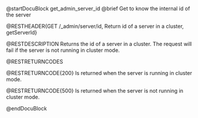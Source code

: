 @startDocuBlock get_admin_server_id
@brief Get to know the internal id of the server

@RESTHEADER{GET /_admin/server/id, Return id of a server in a cluster, getServerId}

@RESTDESCRIPTION
Returns the id of a server in a cluster. The request will fail if the
server is not running in cluster mode.

@RESTRETURNCODES

@RESTRETURNCODE{200}
Is returned when the server is running in cluster mode.

@RESTRETURNCODE{500}
Is returned when the server is not running in cluster mode.

@endDocuBlock
